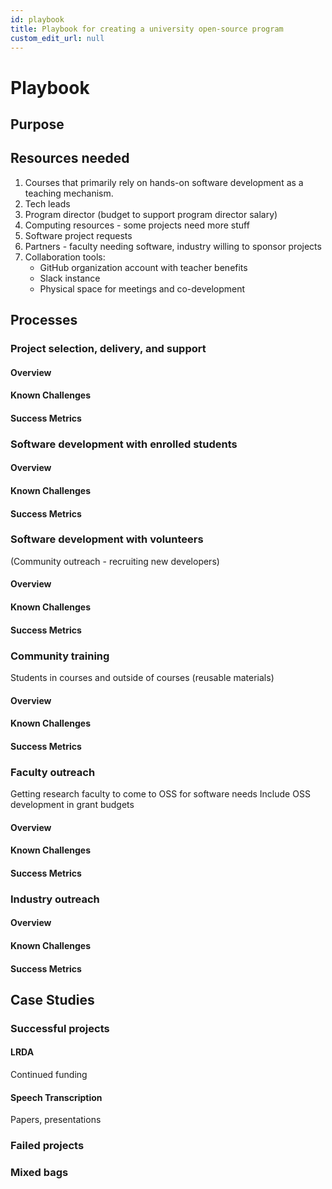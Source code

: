 ```yaml
---
id: playbook
title: Playbook for creating a university open-source program
custom_edit_url: null
---
```


# Playbook
## Purpose

## Resources needed

1. Courses that primarily rely on hands-on software development as a teaching mechanism.
2. Tech leads
3. Program director (budget to support program director salary)
4. Computing resources - some projects need more stuff
5. Software project requests
6. Partners - faculty needing software, industry willing to sponsor projects
7. Collaboration tools:
   * GitHub organization account with teacher benefits
   * Slack instance
   * Physical space for meetings and co-development

## Processes

### Project selection, delivery, and support

#### Overview

#### Known Challenges

#### Success Metrics

### Software development with enrolled students

#### Overview

#### Known Challenges

#### Success Metrics

### Software development with volunteers

(Community outreach - recruiting new developers)

#### Overview

#### Known Challenges

#### Success Metrics

### Community training

Students in courses and outside of courses (reusable materials)

#### Overview

#### Known Challenges

#### Success Metrics

### Faculty outreach

Getting research faculty to come to OSS for software needs
Include OSS development in grant budgets

#### Overview

#### Known Challenges

#### Success Metrics

### Industry outreach

#### Overview

#### Known Challenges

#### Success Metrics

## Case Studies

### Successful projects

#### LRDA

Continued funding

#### Speech Transcription

Papers, presentations

### Failed projects

### Mixed bags
